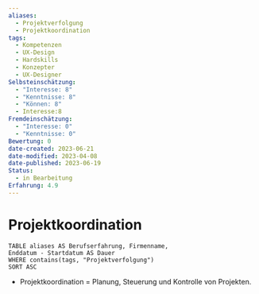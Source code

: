 ```yaml
---
aliases:
  - Projektverfolgung
  - Projektkoordination
tags:
  - Kompetenzen
  - UX-Design
  - Hardskills
  - Konzepter
  - UX-Designer
Selbsteinschätzung:
  - "Interesse: 8"
  - "Kenntnisse: 8"
  - "Können: 8"
  - Interesse:8
Fremdeinschätzung:
  - "Interesse: 0"
  - "Kenntnisse: 0"
Bewertung: 0
date-created: 2023-06-21
date-modified: 2023-04-08
date-published: 2023-06-19
Status:
  - in Bearbeitung
Erfahrung: 4.9
---
```

# Projektkoordination

```dataview
TABLE aliases AS Berufserfahrung, Firmenname,
Enddatum - Startdatum AS Dauer
WHERE contains(tags, "Projektverfolgung")
SORT ASC
```

- Projektkoordination = Planung, Steuerung und Kontrolle von Projekten.
